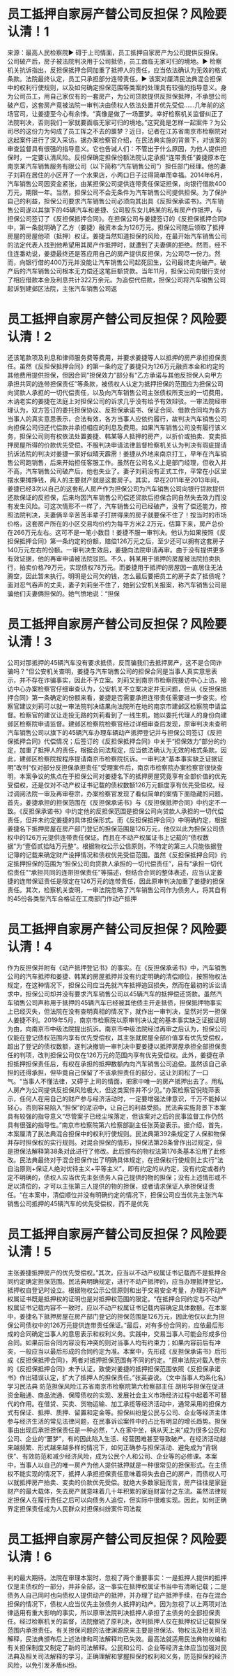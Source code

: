 # 员工抵押自家房产替公司反担保？风险要认清！1

来源：最高人民检察院▶ 碍于上司情面，员工抵押自家房产为公司提供反担保。公司破产后，房子被法院判决用于公司抵债，员工面临无家可归的境地。▶ 检察机关抗诉指出，反担保抵押合同加重了抵押人的责任，应当依法确认为无效的格式条款。法院最终认定，员工只承担部分连带责任。▶ 该案对厘清民法典混合担保中的权利行使规则，以及如何确定担保范围等类案的处理具有较强的指导意义。身为公司员工，用自己家仅有的一套房产，为公司贷款提供反担保抵押，不承想公司破产后，这套房产竟被法院一审判决由债权人依法处置并优先受偿……几年前的这场官司，让姜捷至今心有余悸。“真像是做了一场噩梦。幸好检察机关监督纠正了法院判决，否则我们一家就要面临无家可归的境地。”这究竟是怎样一起案件？为公司尽的这份力为何成了员工挥之不去的噩梦？近日，记者在江苏省南京市检察院对这起案件进行了深入采访。据办案检察官介绍，在民法典实施的背景下，对该案的审查监督具有很强的指导意义。它也告诫人们：不管出于什么原因，为他人提供担保时，一定要认清风险。反担保确定担保份额法院认定承担“连带责任”姜捷原本在南京某汽车销售服务有限公司（以下简称“汽车销售公司”）担任部门经理。他的妻子刘莉在居住的小区开了一个水果店，小两口日子过得简单而幸福。2014年6月，汽车销售公司因资金紧张，由某担保公司提供连带责任保证担保，向银行借款400万元，期限一年。当然，担保公司不会无条件为汽车销售公司提供担保。为了保护自己的利益，担保公司要求汽车销售公司必须向其出具《反担保承诺书》。汽车销售公司遂以其旗下的45辆汽车和姜捷、公司股东女儿韩某的私有房产作抵押，与担保公司签订了《反担保抵押合同》。在担保公司与姜捷签订的《反担保抵押合同》中，第一条就明确了乙方（姜捷）融资本金为126万元。担保公司随后领取了抵押房屋的房屋他项（抵押）权证。姜捷当然知道担保的风险，在最开始汽车销售公司的法定代表人找到他希望用其房产作抵押时，就遭到了夫妻俩的拒绝。然而，经不住连番劝说，姜捷最终还是答应用自己的房产提供反担保，为公司尽一份力。然而，向银行借的400万元并没能让汽车销售公司起死回生，公司最终走向破产。破产后的汽车销售公司根本无力偿还这笔巨额贷款。当年11月，担保公司向银行支付了相应借款本金及利息共计322万余元。为追偿代偿款，担保公司将汽车销售公司起诉到建邺区法院，主张汽车销售公司返

# 员工抵押自家房产替公司反担保？风险要认清！2

还该笔款项及利息和律师服务费等费用，并要求姜捷等人以抵押的房产承担担保责任。虽然《反担保抵押合同》的第一条约定了姜捷只为126万元融资本金和约定的其他费用提供担保，但因合同“担保效力”部分有“乙方承诺与其他反担保人向甲方承担共同的连带担保责任”等条款，被债权人认定为抵押担保的范围应为担保公司向贷款人承担的一切代偿责任，以及向汽车销售公司主张债权所支出的一切费用。木讷老实的姜捷在法庭上对担保公司的诉求几乎没有给予有效辩驳。一审法院经审理认为，双方签订的委托担保协议、反担保承诺书、保证合同、借款合同均为各方当事人的真实意思表示，合法有效，各方当事人应依约履行，故判决汽车销售公司向担保公司归还代偿款并承担相应的利息及费用。如果汽车销售公司没有履行该义务，担保公司则有权依法处置姜捷、韩某等人抵押的房产，以折价或拍卖、变卖抵押房屋所得的价款优先受偿。不服判决申请法律监督检察机关认为判决有瑕疵提请抗诉法院的判决对姜捷一家好似晴天霹雳！姜捷从外地来南京打工，早年在汽车销售公司跑销售，后来开始担任客服工作。虽然在公司名义上是部门经理，但收入并不高，汽车销售公司破产后，他也失业了。妻子刘莉没有正式工作，平常在小区里摆水果摊挣钱，两人的主要财产就是这套房子。其实，早在2011年至2013年间，姜捷已经3次以自己的这套私人房产作为担保公司为汽车销售公司向银行贷款提供还款保证的反担保，后来均因汽车销售公司偿还贷款后担保合同自然失去效力而没有发生风险。可这次情形不一样了，汽车销售公司已经破产，没有了偿还能力，按照法院判决，夫妻俩辛辛苦苦半辈子打拼得来的房子就要保不住了！按当时的市场价格，这套房产所在的小区交易均价约为每平方米2.2万元，估算下来，房产总价在266万元左右。这可不是一笔小数目！姜捷不服一审判决。他认为如果按照《反担保抵押合同》第一条约定的份额，赔偿126万元之后，至少还可以拥有这套房子140万元左右的份额。一审判决生效后，姜捷向法院申请再审。由于没有提供更多有效证据，他的再审申请被法院驳回。不久，韩某用于抵押的房屋被法院拍卖执行，拍卖价格79万元，实现债权78万元。而姜捷用于抵押的房屋因一直居住无法腾空，因此暂未执行。明明是公司欠的钱，怎么最后要把员工的房子卖了抵债呢？面对忍气吞声的丈夫，妻子刘莉坐不住了，她到公安机关报案，称汽车销售公司是骗他们夫妻俩担保的。她气愤地说：“担保

# 员工抵押自家房产替公司反担保？风险要认清！3

公司对那抵押的45辆汽车没有要求抵债，反而骗我们去抵押房产，这不是合同诈骗吗？”但公安机关查明，姜捷与汽车销售公司的担保合同是当事人真实意思表示，并不存在诈骗事实，因此不予立案。刘莉又到南京市检察院接访中心上访。接访中心办案检察官仔细审查认为，公安机关不立案决定并无问题，但从《反担保抵押合同》第一条确定的份额来看，姜捷是否需要承担连带责任需要进一步查实。检察官建议刘莉可以就一审法院判决结果向法院所在地的南京市建邺区检察院申请监督。检察官的建议让走投无路的刘莉看到了一线生机，她以委托代理人的身份向建邺区检察院申请监督。建邺区检察院检察官经过详细审查后发现，原审判决未查明汽车销售公司以旗下的45辆汽车办理车辆动产抵押登记并与担保公司签订《反担保抵押合同》代偿情况；后签订的《反担保抵押合同》中关于“担保效力”部分的约定，加重了抵押人的责任，根据合同法规定，应当依法确认为无效的格式条款。因此，建邺区检察院按程序提请南京市检察院抗诉。一审判决“基本事实缺乏证据证明”改判“仅对部分反担保承担责任”受理案件后，南京市检察院办案检察官很快查明，本案争议的焦点在于担保公司对姜捷名下的抵押房屋究竟享有全部价值的优先受偿权，还是仅对不动产权证书记载的债权数额126万元额度享有优先受偿权。经过调阅法院一审及再审卷宗，办案检察官发现了看似简单的案情下面隐藏的问题。首先，姜捷承担的担保范围在《反担保承诺书》与《反担保抵押合同》中约定不一致。《反担保承诺书》中约定他的反担保范围是担保公司向贷款人承担的一切代偿责任，但并未约定姜捷的具体担保形式。而《反担保抵押合同》中明确约定，根据姜捷名下抵押房屋在房产部门登记的担保范围是126万元，他仅以此为担保公司债权中的126万元提供连带责任保证。而且在不动产权属证书上记载的“债权数据”为“壹佰贰拾陆万元整”。根据物权公示公信原则，不特定的第三人只能依据登记簿的记载来确定财产设押情况和债权优先受偿范围。虽然《反担保抵押合同》约定抵押担保的范围为“担保公司向贷款人承担的一切代偿责任”，且有“承担一切代偿责任”“承担共同的连带担保责任”等描述，但结合合同的整体表述，应当认定姜捷的连带保证责任是限定在126万元的连带责任，因此原审判决加重了姜捷的担保责任。其次，检察机关查明，一审法院忽略了汽车销售公司作为债务人，将其自有的45份各类型汽车合格证在工商部门作动产抵押

# 员工抵押自家房产替公司反担保？风险要认清！4

作为反担保并附有《动产抵押登记书》的事实。在《反担保承诺书》中，汽车销售公司的汽车抵押和姜捷、韩某的房屋抵押并没有约定明确的清偿顺位，按照物权法规定，在这种情况下，担保公司应当先就汽车抵押追回损失，然而在最初的诉讼请求中，担保公司却并没有要求汽车销售公司以45辆汽车的抵押偿还贷款。虽然汽车销售公司声称用于抵押的45辆汽车已经被其他债主开走抵债，担保抵押物事实上已经灭失，但法院在没有查明真相的情况下，就作出一审判决，显然对另一担保人姜捷不利。2019年5月，南京市检察院以原审判决认定的基本事实缺乏证据证明为由，向南京市中级法院提出抗诉。南京市中级法院经过再审之后认为，担保公司仅能在登记债权范围内享有优先受偿权，其主张就房屋全部价值享有优先受偿权，超出了登记的债权数额，遂判决撤销一审判决中要姜捷以抵押房屋承担全部担保责任的判项，改判担保公司仅在126万元的范围内享有优先受偿权。此外，姜捷在承担抵押担保责任后，有权在承担的抵押数额内向汽车销售公司追偿。虽然该自己承担的还得承担，但毕竟自己保留了不该承担责任的部分，这让刘莉松了一口气。“当事人不懂法律，又碍于上司的情面，把家中唯一的房产抵押出去了。用私人房产为公司提供反担保风险极大，但这类案件并不少见。”办案检察官倪晓萍表示，任何人在用自己的财产参与经济活动时，一定要增强法律意识，千万不能掉以轻心，否则容易陷入“担保”的泥沼中，让自己的利益受损。民法典实施背景下本案具有较强的指导意义“尽管案子已经尘埃落定，但该案对之后的民事监督工作仍然具有很强的指导性。”南京市检察院第六检察部副主任张英姿表示。据介绍，首先，本案厘清了民法典混合担保中的权利行使规则。民法典第392条规定了人保和物保并存时担保权的实行规则。对混合担保的情形，担保法第28条曾作出过规定，但是担保法解释第38条对此进行了修改。此后颁布的物权法第176条基本沿用了此修改。民法典最终对于混合担保作出了明确具体规定，在担保权行使规则上实行“法自治原则+保证人绝对优待主义+平等主义”，即有约定的从约定，没有约定或者约定不明确的，债权人应当优先主张债务人自己提供的物的担保；没有上述情形或不足以清偿的，才可以主张第三人提供的物的担保，或者请求保证人承担保证责任。“在本案中，清偿顺位并没有明确约定的情况下，担保公司应当优先主张汽车销售公司抵押的45辆汽车的优先受偿权，而不是优先

# 员工抵押自家房产替公司反担保？风险要认清！5

主张姜捷抵押房产的优先受偿权。”其次，应当以不动产权属证书记载而不是抵押合同约定确定担保范围。民法典明确规定，进行不动产抵押的，应当办理抵押登记，抵押权自登记时设立。根据物权公示公信原则和出于交易安全考量，办理的不动产权属证书既是抵押权的证明也是对抵押权范围的限定。“在抵押合同约定与不动产权属证书记载内容不一致时，应以不动产权属证书记载内容确定具体数额。在本案中，姜捷名下抵押房屋在房产部门登记的担保范围是126万元，因此他仅以此为担保公司债权中的126万元提供连带责任保证。”最后，对有多份合同的，应依最后形成的合同确定当事人的意思表示和权利义务。实践中，交易当事人可能会形成多份合同。如果前后合同内容没有冲突的则对当事人均有约束力；如果内容前后有冲突，一般应当以最后形成的合同约定为准。本案中，先形成《反担保承诺书》后形成《反担保抵押合同》，两者对抵押担保范围有不同的约定。“原审法院对载入卷宗的《反担保抵押合同》未予认证，致使对姜捷的抵押担保范围依照《反担保承诺书》作出错误认定，扩大了抵押人的担保责任。”张英姿说。（文中当事人均系化名）学习民法典 防范担保风险江苏省南京市检察院第六检察部主任 胡彬华担保在促进资金融通、商品流通、保障债权的实现、发展社会主义市场经济过程中起着不可替代的作用。在借贷、买卖、货物运输、加工承揽等经济活动中，通常采用的担保方式有保证、抵押、质押、留置和定金等。担保纠纷是公民与公司、企业等经济主体参与经济生活的常见法律问题，在民事诉讼案件中的占比有明显的增长趋势。担保事由出现后承担担保责任是一种必然，“人在家中坐，祸从天上来”成为很多公民和公司、企业的“噩梦”，有的因此陷入生活、经营困难甚至导致破产。在经济活动越来越频繁、形式越来越多样的情况下，如何正确参与担保活动、避免成为“背锅侠”、有效防范和减少经济风险，成为公民个人和公司、企业等的必修课。本案中，当事人以自己的唯一房产为他人提供抵押就是一种很常见的担保形式。在主债权不能实现的情况下，抵押人承担担保责任意味着将失去自己的房产，而债权人可以就抵押房产拍卖、变卖的价款优先受偿。就绝大多数家庭而言，房产往往是家庭财产的最大载体，失去房产就意味着几十年积累的家庭财富付之东流。虽然法律规定担保人在履行责任之后可以向债务人追偿，但实际中很难实现。因此，如何正确界定担保责任成为人民群众对担保纠纷案件司法裁

# 员工抵押自家房产替公司反担保？风险要认清！6

判的最大期待。法院在审理本案时，忽视了两个重要事实：一是抵押人提供的抵押仅是主债权的一部分，并非全部，这一事实在抵押权属证书当中有清晰记载；二是债务人自己同时也向债权人提供动产的抵押，并办理了动产抵押手续，在存在混合担保的情况下，债权人应当优先主张债务人抵押的动产。因为忽视了以上两项对法律适用有重大影响的事实，所以原审法院判决抵押人承担了主债务的全部担保责任。经过检察机关的监督，法院撤销了原判决，改判抵押人仅在抵押权证记载担保范围内承担责任。有关担保问题的法律渊源原来主要是担保法、物权法及相关司法解释，民法典颁布后上述法律和司法解释均已失效。最高法就适用民法典物权编和有关担保制度又制定了新的司法解释。公民和公司、企业等经济主体应当加强对民法典及相关司法解释的学习，正确理解和掌握担保的权利和义务，防范担保的经济风险，以免引发矛盾纠纷。

